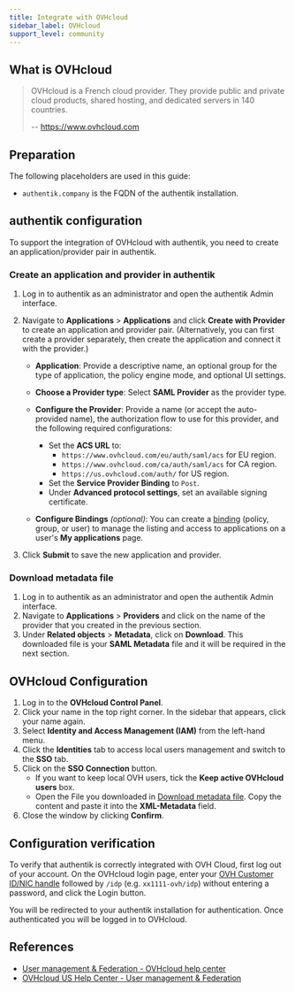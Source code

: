 ```yaml
---
title: Integrate with OVHcloud
sidebar_label: OVHcloud
support_level: community
---
```


## What is OVHcloud

> OVHcloud is a French cloud provider. They provide public and private cloud products, shared hosting, and dedicated servers in 140 countries.
>
> -- https://www.ovhcloud.com

## Preparation

The following placeholders are used in this guide:

- `authentik.company` is the FQDN of the authentik installation.

## authentik configuration

To support the integration of OVHcloud with authentik, you need to create an application/provider pair in authentik.

### Create an application and provider in authentik

1. Log in to authentik as an administrator and open the authentik Admin interface.
2. Navigate to **Applications** > **Applications** and click **Create with Provider** to create an application and provider pair. (Alternatively, you can first create a provider separately, then create the application and connect it with the provider.)

    - **Application**: Provide a descriptive name, an optional group for the type of application, the policy engine mode, and optional UI settings.
    - **Choose a Provider type**: Select **SAML Provider** as the provider type.
    - **Configure the Provider**: Provide a name (or accept the auto-provided name), the authorization flow to use for this provider, and the following required configurations:
        - Set the **ACS URL** to:
            - `https://www.ovhcloud.com/eu/auth/saml/acs` for EU region.
            - `https://www.ovhcloud.com/ca/auth/saml/acs` for CA region.
            - `https://us.ovhcloud.com/auth/` for US region.
        - Set the **Service Provider Binding** to `Post`.
        - Under **Advanced protocol settings**, set an available signing certificate.

    - **Configure Bindings** _(optional)_: You can create a [binding](/docs/add-secure-apps/flows-stages/bindings/) (policy, group, or user) to manage the listing and access to applications on a user's **My applications** page.

3. Click **Submit** to save the new application and provider.

### Download metadata file

1. Log in to authentik as an administrator and open the authentik Admin interface.
2. Navigate to **Applications** > **Providers** and click on the name of the provider that you created in the previous section.
3. Under **Related objects** > **Metadata**, click on **Download**. This downloaded file is your **SAML Metadata** file and it will be required in the next section.

## OVHcloud Configuration

1. Log in to the **OVHcloud Control Panel**.
2. Click your name in the top right corner. In the sidebar that appears, click your name again.
3. Select **Identity and Access Management (IAM)** from the left-hand menu.
4. Click the **Identities** tab to access local users management and switch to the **SSO** tab.
5. Click on the **SSO Connection** button.
    - If you want to keep local OVH users, tick the **Keep active OVHcloud users** box.
    - Open the File you downloaded in [Download metadata file](#download-metadata-file). Copy the content and paste it into the **XML-Metadata** field.
6. Close the window by clicking **Confirm**.

## Configuration verification

To verify that authentik is correctly integrated with OVH Cloud, first log out of your account. On the OVHcloud login page, enter your [OVH Customer ID/NIC handle](https://help.ovhcloud.com/csm/en-account-create-ovhcloud-account?id=kb_article_view&sysparm_article=KB0043022#what-is-my-nic-handle) followed by `/idp` (e.g. `xx1111-ovh/idp`) without entering a password, and click the Login button.

You will be redirected to your authentik installation for authentication. Once authenticated you will be logged in to OVHcloud.

## References

- [User management & Federation - OVHcloud help center](https://help.ovhcloud.com/csm/en-ie-documentation-manage-operate-user-federation?id=kb_browse_cat&kb_id=3d4a8129a884a950f07829d7d5c75243&kb_category=21734cbe50d47d90476b12dfd60b3542&spa=1)
- [OVHcloud US Help Center - User management & Federation](https://support.us.ovhcloud.com/hc/en-us/sections/27230986868883-Federation)
